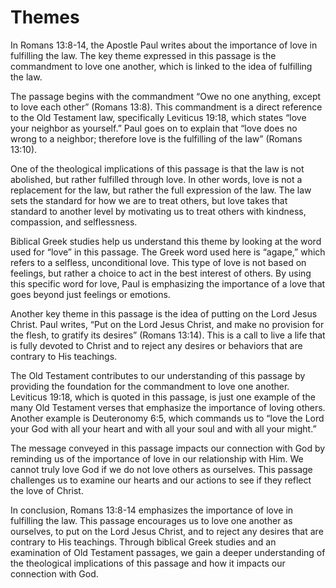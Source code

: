 # Themes

In Romans 13:8-14, the Apostle Paul writes about the importance of love in fulfilling the law. The key theme expressed in this passage is the commandment to love one another, which is linked to the idea of fulfilling the law.

The passage begins with the commandment “Owe no one anything, except to love each other” (Romans 13:8). This commandment is a direct reference to the Old Testament law, specifically Leviticus 19:18, which states “love your neighbor as yourself.” Paul goes on to explain that “love does no wrong to a neighbor; therefore love is the fulfilling of the law” (Romans 13:10).

One of the theological implications of this passage is that the law is not abolished, but rather fulfilled through love. In other words, love is not a replacement for the law, but rather the full expression of the law. The law sets the standard for how we are to treat others, but love takes that standard to another level by motivating us to treat others with kindness, compassion, and selflessness.

Biblical Greek studies help us understand this theme by looking at the word used for “love” in this passage. The Greek word used here is “agape,” which refers to a selfless, unconditional love. This type of love is not based on feelings, but rather a choice to act in the best interest of others. By using this specific word for love, Paul is emphasizing the importance of a love that goes beyond just feelings or emotions.

Another key theme in this passage is the idea of putting on the Lord Jesus Christ. Paul writes, “Put on the Lord Jesus Christ, and make no provision for the flesh, to gratify its desires” (Romans 13:14). This is a call to live a life that is fully devoted to Christ and to reject any desires or behaviors that are contrary to His teachings.

The Old Testament contributes to our understanding of this passage by providing the foundation for the commandment to love one another. Leviticus 19:18, which is quoted in this passage, is just one example of the many Old Testament verses that emphasize the importance of loving others. Another example is Deuteronomy 6:5, which commands us to “love the Lord your God with all your heart and with all your soul and with all your might.”

The message conveyed in this passage impacts our connection with God by reminding us of the importance of love in our relationship with Him. We cannot truly love God if we do not love others as ourselves. This passage challenges us to examine our hearts and our actions to see if they reflect the love of Christ.

In conclusion, Romans 13:8-14 emphasizes the importance of love in fulfilling the law. This passage encourages us to love one another as ourselves, to put on the Lord Jesus Christ, and to reject any desires that are contrary to His teachings. Through biblical Greek studies and an examination of Old Testament passages, we gain a deeper understanding of the theological implications of this passage and how it impacts our connection with God.

